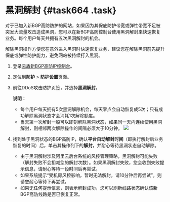 # 黑洞解封 {#task664 .task}

对于已加入新BGP高防防护的网站，如果因为其保底防护带宽或弹性带宽不足被突发大流量攻击造成黑洞，您可以在新BGP高防控制台使用黑洞解封来快速恢复业务。每个用户每天共拥有五次黑洞解封的机会。

解除黑洞操作方便您在意外进入黑洞时快速恢复业务，建议您在解除黑洞前先提升保底或弹性防护能力，避免网站被持续打入黑洞。

1.  登录[云盾新BGP高防IP控制台](https://yundun.console.aliyun.com/?&p=ddoscoo&__consolePageCode=ddoscoo#/)。 
2.  定位到**防护** \> **防护设置**页面。 
3.  前往DDoS攻击防护页签，并选择**黑洞解封**。 

    **说明：** 

    -   每个用户每天拥有5次黑洞解除机会，每天零点会自动恢复成5次；只有成功解除黑洞状态才会消耗1次解除额度。
    -   当天第一次解封一般可以即刻解除黑洞状态，如果同一天内连续使用黑洞解封，则相邻两次解除操作的间隔必须大于10分钟。
    ![](http://static-aliyun-doc.oss-cn-hangzhou.aliyuncs.com/assets/img/79694/155411462236926_zh-CN.png)

4.  找到处于黑洞状态的BGP高防IP，确认**平台自动解封时间**（即执行解封后业务恢复的时间）后，单击其操作列下的**解封**，并耐心等待黑洞状态自动解除。 
    -   由于黑洞解封涉及阿里云后台系统的风控管理策略，黑洞解封可能失败（解封失败不会扣减您的解封次数）。如果黑洞解封失败，您会收到失败提示信息，请耐心等待一段时间后再尝试。
    -   如果系统提示“受机房风控影响，暂时无法解封，请10分钟后再尝试”，则请您耐心等待下再尝试。
    -   如果无任何提示信息，则表示解封成功，您可以刷新线路状态确认该新BGP高防线路是否已恢复正常。

